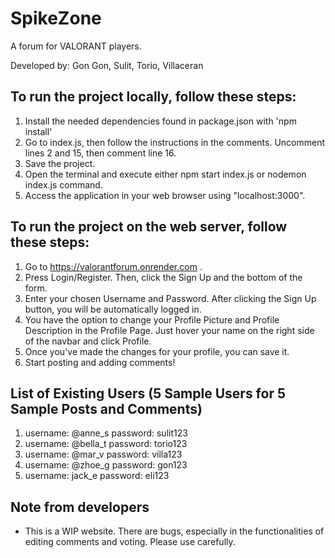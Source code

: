 # SpikeZone

A forum for VALORANT players.

Developed by: Gon Gon, Sulit, Torio, Villaceran

## To run the project locally, follow these steps:
1. Install the needed dependencies found in package.json with 'npm install'
2. Go to index.js, then follow the instructions in the comments. Uncomment lines 2 and 15, then comment line 16.
3. Save the project.
2. Open the terminal and execute either npm start index.js or nodemon index.js command.
3. Access the application in your web browser using "localhost:3000".

## To run the project on the web server, follow these steps:
1. Go to https://valorantforum.onrender.com .
2. Press Login/Register. Then, click the Sign Up and the bottom of the form.
3. Enter your chosen Username and Password. After clicking the Sign Up button, you will be automatically logged in.
4. You have the option to change your Profile Picture and Profile Description in the Profile Page. Just hover your name on the right side of the navbar and click Profile.
5. Once you've made the changes for your profile, you can save it.
6. Start posting and adding comments!

## List of Existing Users (5 Sample Users for 5 Sample Posts and Comments)
1. username: @anne_s    password: sulit123
2. username: @bella_t   password: torio123
3. username: @mar_v     password: villa123
4. username: @zhoe_g    password: gon123
5. username: jack_e     password: eli123

## Note from developers
- This is a WIP website. There are bugs, especially in the functionalities of editing comments and voting. Please use carefully.